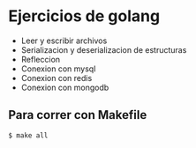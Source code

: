 # Ejercicios de golang

* Leer y escribir archivos
* Serializacion y deserializacion de estructuras
* Refleccion 
* Conexion con mysql
* Conexion con redis
* Conexion con mongodb

## Para correr con Makefile
```shell
$ make all
```